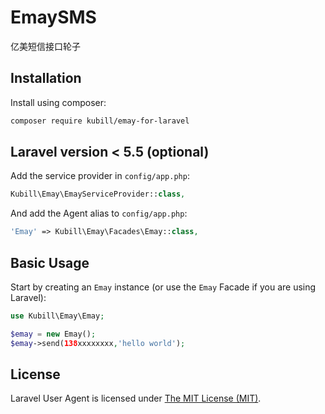 EmaySMS
=====
亿美短信接口轮子

Installation
------------

Install using composer:

```bash
composer require kubill/emay-for-laravel
```

Laravel version < 5.5 (optional)
------------------

Add the service provider in `config/app.php`:

```php
Kubill\Emay\EmayServiceProvider::class,
```

And add the Agent alias to `config/app.php`:

```php
'Emay' => Kubill\Emay\Facades\Emay::class,
```

Basic Usage
-----------

Start by creating an `Emay` instance (or use the `Emay` Facade if you are using Laravel):

```php
use Kubill\Emay\Emay;

$emay = new Emay();
$emay->send(138xxxxxxxx,'hello world');
```

## License

Laravel User Agent is licensed under [The MIT License (MIT)](LICENSE).
